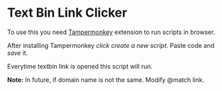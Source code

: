 # Text Bin Link Clicker

To use this you need [Tampermonkey](https://www.tampermonkey.net/) extension to run scripts in browser.

After installing Tampermonkey *click create a new script*.
Paste code and *save* it.

Everytime textbin link is opened this script will run.

**Note:** In future, if domain name is not the same. Modify @match link.
